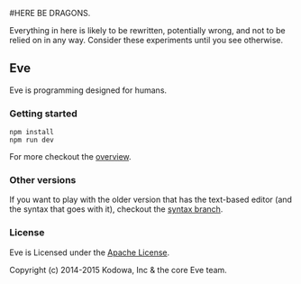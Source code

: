#HERE BE DRAGONS.

Everything in here is likely to be rewritten, potentially wrong, and not to be relied on in any way. Consider these experiments until you see otherwise.

## Eve

Eve is programming designed for humans.

### Getting started

```
npm install
npm run dev
```

For more checkout the [overview](doc/overview.md).

### Other versions

If you want to play with the older version that has the text-based editor (and the syntax that goes with it), checkout the [syntax branch](/tree/syntax).

### License

Eve is Licensed under the [Apache License](http://www.apache.org/licenses/LICENSE-2.0).

Copyright (c) 2014-2015 Kodowa, Inc & the core Eve team.
